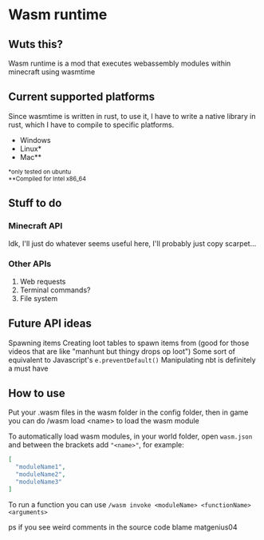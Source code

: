 # Wasm runtime

## Wuts this?
Wasm runtime is a mod that executes webassembly modules within minecraft using wasmtime

## Current supported platforms
Since wasmtime is written in rust, to use it, I have to write a native library in rust, which I have to compile to specific platforms.

* Windows
* Linux*
* Mac**

<sub>*only tested on ubuntu</sub>
<br />
<sub>**Compiled for Intel x86_64</sub>

## Stuff to do
### Minecraft API
Idk, I'll just do whatever seems useful here, I'll probably just copy scarpet...
### Other APIs
1. Web requests
2. Terminal commands?
3. File system

## Future API ideas
Spawning items
Creating loot tables to spawn items from (good for those videos that are like "manhunt but thingy drops op loot")
Some sort of equivalent to Javascript's `e.preventDefault()`
Manipulating nbt is definitely a must have

## How to use
Put your .wasm files in the wasm folder in the config folder, then in game you can do /wasm load \<name\> to load the wasm module

To automatically load wasm modules, in your world folder, open `wasm.json` and between the brackets add `"<name>"`, for example:

```json
[
  "moduleName1",
  "moduleName2",
  "moduleName3"
]
```

To run a function you can use `/wasm invoke <moduleName> <functionName> <arguments>`

ps if you see weird comments in the source code blame matgenius04